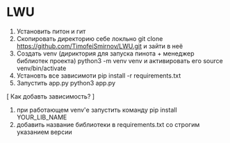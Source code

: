 # LWU

1. Установить питон и гит
2. Скопировать директорию себе локльно git clone https://github.com/TimofeiSmirnov/LWU.git и зайти в неё
3. Создать venv (дириктория для запуска пинота + менеджер библиотек проекта) python3 -m venv venv и активировать его source venv/bin/activate
4. Установть все зависимоти pip install -r requirements.txt
5. Запустить app.py python3 app.py


[ Как добавть зависимость? ]

1. при работающем venv'е запустить команду pip install YOUR_LIB_NAME
2. добавить название библиотеки в requirements.txt cо строгим указанием версии
